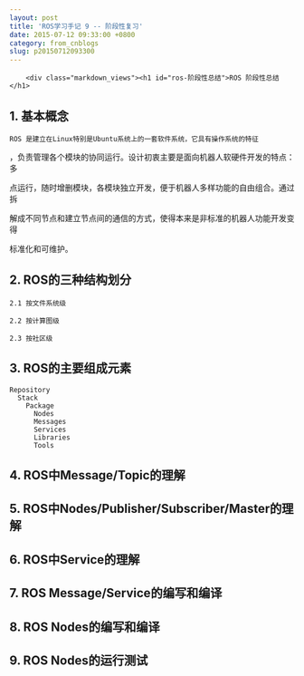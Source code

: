 ```yaml
---
layout: post
title: 'ROS学习手记 9 -- 阶段性复习'
date: 2015-07-12 09:33:00 +0800
category: from_cnblogs
slug: p20150712093300
---
```


        <div class="markdown_views"><h1 id="ros-阶段性总结">ROS 阶段性总结</h1>



<h2 id="1-基本概念">1. 基本概念</h2>

<pre><code>ROS 是建立在Linux特别是Ubuntu系统上的一套软件系统，它具有操作系统的特征
</code></pre>

<p>，负责管理各个模块的协同运行。设计初衷主要是面向机器人软硬件开发的特点：多</p>

<p>点运行，随时增删模块，各模块独立开发，便于机器人多样功能的自由组合。通过拆</p>

<p>解成不同节点和建立节点间的通信的方式，使得本来是非标准的机器人功能开发变得</p>

<p>标准化和可维护。</p>



<h2 id="2-ros的三种结构划分">2. ROS的三种结构划分</h2>

<pre><code>2.1 按文件系统级

2.2 按计算图级

2.3 按社区级
</code></pre>



<h2 id="3-ros的主要组成元素">3. ROS的主要组成元素</h2>

<pre><code>Repository
  Stack
    Package
      Nodes
      Messages
      Services
      Libraries
      Tools
</code></pre>



<h2 id="4-ros中messagetopic的理解">4. ROS中Message/Topic的理解</h2>



<h2 id="5-ros中nodespublishersubscribermaster的理解">5. ROS中Nodes/Publisher/Subscriber/Master的理解</h2>



<h2 id="6-ros中service的理解">6. ROS中Service的理解</h2>



<h2 id="7-ros-messageservice的编写和编译">7. ROS Message/Service的编写和编译</h2>



<h2 id="8-ros-nodes的编写和编译">8. ROS Nodes的编写和编译</h2>



<h2 id="9-ros-nodes的运行测试">9. ROS Nodes的运行测试</h2></div>
        
   
